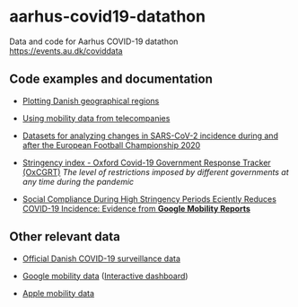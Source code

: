# aarhus-covid19-datathon
Data and code for Aarhus COVID-19 datathon https://events.au.dk/coviddata

## Code examples and documentation

  - [Plotting Danish geographical regions](data/DK-geographical-regions/)
  
  - [Using mobility data from telecompanies](data/Mobility-telco/)

  - [Datasets for analyzing changes in SARS-CoV-2 incidence during and after the European Football Championship 2020](data/Euro2020/)
  
  - [Stringency index - Oxford Covid-19 Government Response Tracker (OxCGRT)](data/OxCGRT/)
  *The level of restrictions imposed by different governments at any time during the pandemic*
  
  - [Social Compliance During High Stringency Periods Eciently Reduces COVID-19 Incidence: Evidence from **Google Mobility Reports**](data/social-compliance/)

  
## Other relevant data

  - [Official Danish COVID-19 surveillance data](https://covid19.ssi.dk/overvagningsdata/download-fil-med-overvaagningdata)
  
  - [Google mobility data](https://www.google.com/covid19/mobility/) 
    ([Interactive dashboard](https://datastudio.google.com/s/usF-uIdha8w))
  
  - [Apple mobility data](https://covid19.apple.com/mobility)
  
